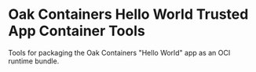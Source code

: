 # Oak Containers Hello World Trusted App Container Tools

Tools for packaging the Oak Containers "Hello World" app as an OCI runtime
bundle.
